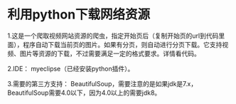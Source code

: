 # 利用python下载网络资源

1.这是一个爬取视频网站资源的爬虫，指定开始页后（复制开始页的url到代码里面），程序自动下载当前页的图片。如果有分页，则自动进行分页下载。它支持视频、图片等资源的下载，不过需要满足一定的格式要求。详情看代码。

2.IDE：
myeclipse（已经安装python插件）。

3.需要的第三方支持：
BeautifulSoup，需要注意的是如果jdk是7.x，BeautifulSoup需要4.0以下，因为4.0以上的需要jdk8。




